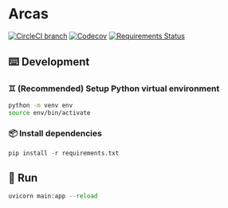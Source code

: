 # Arcas

[![CircleCI branch](https://img.shields.io/circleci/build/github/maialogic/arcas/master.svg?style=flat-square)](https://circleci.com/gh/maialogic/arcas) [![Codecov](https://img.shields.io/codecov/c/github/maialogic/arcas/master.svg?style=flat-square)](https://codecov.io/gh/maialogic/arcas/branch/master) [![Requirements Status](https://requires.io/github/maialogic/arcas/requirements.svg?branch=master)](https://requires.io/github/maialogic/arcas/requirements/?branch=master)

## ⌨️ Development

### ♊ (Recommended) Setup Python virtual environment

```bash
python -m venv env
source env/bin/activate
```

### 📦 Install dependencies

```python
pip install -r requirements.txt
```

## 🏃 Run

```python
uvicorn main:app --reload
```

